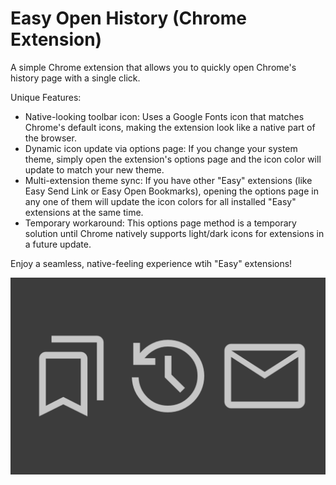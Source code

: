 # Easy Open History (Chrome Extension)

A simple Chrome extension that allows you to quickly open Chrome's history page with a single click.

Unique Features:

- Native-looking toolbar icon: Uses a Google Fonts icon that matches Chrome's default icons, making the extension look like a native part of the browser.
- Dynamic icon update via options page: If you change your system theme, simply open the extension's options page and the icon color will update to match your new theme.
- Multi-extension theme sync: If you have other "Easy" extensions (like Easy Send Link or Easy Open Bookmarks), opening the options page in any one of them will update the icon colors for all installed "Easy" extensions at the same time.
- Temporary workaround: This options page method is a temporary solution until Chrome natively supports light/dark icons for extensions in a future update.

Enjoy a seamless, native-feeling experience wtih "Easy" extensions!

<div style="text-align:center"><img src ="store_screenshot.png" /></div>
